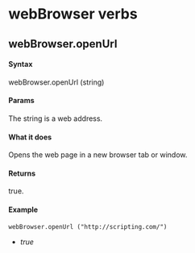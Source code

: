 
# webBrowser verbs
## 
## webBrowser.openUrl
#### Syntax
webBrowser.openUrl (string)

#### Params
The string is a web address.

#### What it does
Opens the web page in a new browser tab or window.

#### Returns
true.

#### Example
`webBrowser.openUrl ("http://scripting.com/") `

- *true*

